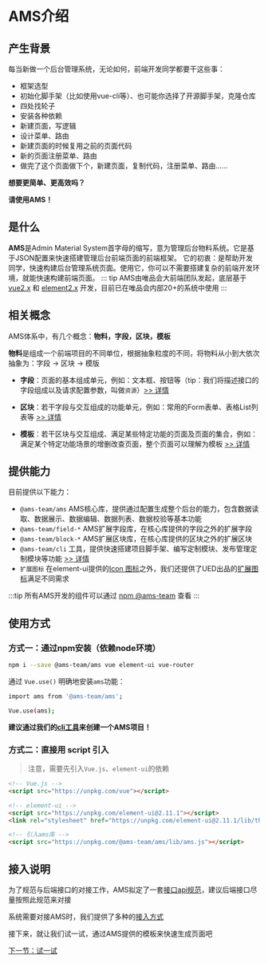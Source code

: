 # AMS介绍

## 产生背景

每当新做一个后台管理系统，无论如何，前端开发同学都要干这些事：

* 框架选型
* 初始化脚手架（比如使用vue-cli等）、也可能你选择了开源脚手架，克隆仓库
* 四处找轮子
* 安装各种依赖
* 新建页面，写逻辑
* 设计菜单、路由
* 新建页面的时候复用之前的页面代码
* 新的页面注册菜单、路由
* 做完了这个页面做下个，新建页面，复制代码，注册菜单、路由......
  
**想要更简单、更高效吗？**

**请使用AMS！**

## 是什么

**AMS**是Admin Material System首字母的缩写，意为管理后台物料系统。它是基于JSON配置来快速搭建管理后台前端页面的前端框架。
它的初衷：是帮助开发同学，快速构建后台管理系统页面。使用它，你可以不需要搭建复杂的前端开发环境，就能快速构建前端页面。
::: tip
AMS由唯品会大前端团队发起，底层基于 [vue2.x](https://cn.vuejs.org/v2/guide/) 和 [element2.x](https://element.eleme.cn/#/zh-CN) 开发，目前已在唯品会内部20+的系统中使用
:::

## 相关概念

AMS体系中，有几个概念：**物料，字段，区块，模板**

**物料**是组成一个前端项目的不同单位，根据抽象粒度的不同，将物料从小到大依次抽象为：字段 -> 区块 -> 模版

* **字段**：页面的基本组成单元，例如：文本框、按钮等（tip：我们将描述接口的字段组成以及请求配置参数，叫做`资源`）[>> 详情](/api/resource.html)
<!-- 红色的搜索按钮可以理解为字段； -->
* **区块**：若干字段与交互组成的功能单元，例如：常用的Form表单、表格List列表等 [>> 详情](/api/block.html)
<!-- 黄色的列表内容可以理解为区块； -->
* **模板**：若干区块与交互组成、满足某些特定功能的页面及页面的集合，例如：满足某个特定功能场景的增删改查页面，整个页面可以理解为模板 [>> 详情](/market/)

## 提供能力

目前提供以下能力：

* `@ams-team/ams` AMS核心库，提供通过配置生成整个后台的能力，包含数据读取、数据展示、数据编辑、数据列表、数据校验等基本功能
* `@ams-team/field-*` AMS扩展字段库，在核心库提供的字段之外的扩展字段
* `@ams-team/block-*` AMS扩展区块库，在核心库提供的区块之外的扩展区块
* `@ams-team/cli` 工具，提供快速搭建项目脚手架、编写定制模块、发布管理定制模块等功能 [>> 详情](/api/cli.html)
* `扩展图标` 在element-ui提供的[Icon 图标](https://element.eleme.cn/#/zh-CN/component/icon)之外，我们还提供了UED出品的[扩展图标](/api/icon.html)满足不同需求

:::tip
所有AMS开发的组件可以通过 [npm @ams-team](https://www.npmjs.com/search?q=%40ams-team) 查看
:::

## 使用方式

### 方式一：通过npm安装（依赖node环境）

```sh
npm i --save @ams-team/ams vue element-ui vue-router
```

通过 `Vue.use()` 明确地安装`ams`功能：

```sh
import ams from '@ams-team/ams';

Vue.use(ams);
```

**建议通过我们的[cli工具](/api/cli.html)来创建一个AMS项目！**

### 方式二：直接用 script 引入

> 注意，需要先引入`Vue.js`、`element-ui`的依赖


```html
<!-- Vue.js -->
<script src="https://unpkg.com/vue"></script>

<!-- element-ui -->
<script src="https://unpkg.com/element-ui@2.11.1"></script>
<link rel="stylesheet" href="https://unpkg.com/element-ui@2.11.1/lib/theme-chalk/index.css"/>

<!-- 引入ams库 -->
<script src="https://unpkg.com/@ams-team/ams/lib/ams.js"></script>
```

## 接入说明

为了规范与后端接口的对接工作，AMS拟定了一套[接口api规范](/api/api.html)，建议后端接口尽量按照此规范来对接

系统需要对接AMS时，我们提供了多种的[接入方式](/api/access.html#已有项目嵌入ams)

接下来，就让我们试一试，通过AMS提供的模板来快速生成页面吧

[下一节：试一试](/api/try.html)
